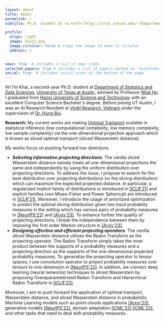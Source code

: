 ```yaml
---
layout: about
title: About
permalink: /
subtitle: Ph.D. Student at <a href='https://stat.utexas.edu/'>Department of Statistics and Data Sciences</a>, <a href='https://www.utexas.edu/'>University of Texas at Austin</a> 

profile:
  align: right
  image: khai2.png
  image_circular: false # crops the image to make it circular
  address: >
   

news: true  # includes a list of news items
selected_papers: true # includes a list of papers marked as "selected={true}"
social: true  # includes social icons at the bottom of the page
---
```


Hi! I’m Khai, a second-year Ph.D. student at [Department of Statistics and Data Sciences](https://stat.utexas.edu/), [University of Texas at Austin](https://www.utexas.edu/), advised by Professor [Nhat Ho](https://nhatptnk8912.github.io/). I graduated from  [Hanoi University of Science and Technology](https://soict.hust.edu.vn/) with an excellent Computer Science Bachelor's degree.
Before joining UT Austin, I was an AI Research Resident at [VinAI Research, Vietnam](http://www.vinai.io) under the supervision of [Dr. Hung Bui](https://sites.google.com/site/buihhung/).

**Research:** My current works are making [Optimal Transport](https://en.wikipedia.org/wiki/Transportation_theory_(mathematics)) scalable in statistical inference (low computational complexity, low memory complexity, low sample complexity) via the one-dimensional projection approach which is known as sliced optimal transport (sliced Wasserstein distance). 

My works focus on pushing forward two directions:
* ***Selecting informative projecting directions***: The vanilla sliced Wasserstein distance naively treats all one-dimensional projections the same and independently by using the uniform distribution over projecting directions. To address the issue, I propose to search for the best distribution over projecting distributions (or the slicing distribution) which can maximize the expected projected distance. 
In particular, a regularized implicit family of distributions is introduced in [[ICLR'21]](https://openreview.net/pdf?id=QYjO70ACDK) and  explicit families (von Mises-Fisher and Power Spherical) are introduced in [[ICLR'21]](https://openreview.net/pdf?id=DiQD7FWL233). Moreover, I introduce the usage of
amortized optimization to predict the optimal slicing distribution given two input probablity measures in the setting which has various pairs of probability measures in [[NeurIPS'22]](https://arxiv.org/pdf/2203.13417.pdf) and [[Arxiv'23]](https://arxiv.org/pdf/2301.04791.pdf). To enhance further the quality of projecting directions, I break the independence between them by imposing the first order Markov structure in [[Arxiv'23]](https://arxiv.org/pdf/2301.03749.pdf).
* ***Designing effective and efficient projecting operators***: The vanilla sliced Wasserstein distance utilizes the Radon Transform as the projecting operator. The Radon Transform simply takes the inner product between the supports of a probability measures
and  a projecting direction as the supports of the one-dimensional projected probability measures. To generalize the projecting operator to tensor spaces, I use convolution operator to project probability measures over tensors to one-dimension in [[NeurIPS'22]](https://arxiv.org/pdf/2204.01188.pdf). In addition, we connect deep learning (neural networks) techniques to sliced Wasserstein by proposing Overaparameterized Radon Transform and Hierarchical Radon Transform in [[ICLR'23]](https://arxiv.org/pdf/2209.13570.pdf). 

Moreover, I aim to push forward the application of optimal transport, Wasserstein distance, and sliced Wasserstein distance in probabilistic Machine Learning models such as  point-clouds applications [[Arxiv'23]](https://arxiv.org/pdf/2301.04791.pdf), generative models [[NeurIPS'22]](https://arxiv.org/pdf/2203.13417.pdf), domain adaptation [[ICML'22]](https://proceedings.mlr.press/v162/nguyen22d/nguyen22d.pdf) [[ICML'22]](https://proceedings.mlr.press/v162/nguyen22e/nguyen22e.pdf), and other tasks that need to deal with probability measures.

[comment]: <> (I am also interested in designing efficient [Transformer]&#40;https://en.wikipedia.org/wiki/Transformer_&#40;machine_learning_model&#41;&#41; architectures.)
